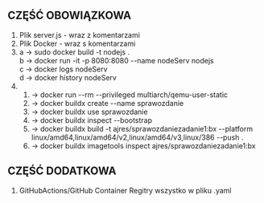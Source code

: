 ## CZĘŚĆ OBOWIĄZKOWA
1. Plik server.js - wraz z komentarzami
2. Plik Docker - wraz s komentarzami
3.  a -> sudo docker build -t nodejs . <br>
    b -> docker run -it -p 8080:8080 --name nodeServ nodejs <br>
    c -> docker logs nodeServ <br>
    d -> docker history nodeServ
4.  1. -> docker run --rm --privileged multiarch/qemu-user-static
    2. -> docker buildx create --name sprawozdanie
    3. -> docker buildx use sprawozdanie
    4. -> docker buildx inspect --bootstrap
    5. -> docker buildx build -t ajres/sprawozdaniezadanie1:bx --platform linux/amd64,linux/amd64/v2,linux/amd64/v3,linux/386 --push .
    6. -> docker buildx imagetools inspect ajres/sprawozdaniezadanie1:bx

## CZĘŚĆ DODATKOWA
1. GitHubActions/GitHub Container Regitry wszystko w pliku .yaml
